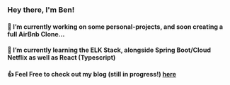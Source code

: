 ### Hey there, I'm Ben!
#### 🔭 I’m currently working on some personal-projects, and soon creating a full AirBnb Clone...
#### 🌱 I’m currently learning the ELK Stack, alongside Spring Boot/Cloud Netflix as well as React (Typescript)
#### 👍 Feel Free to check out my blog (still in progress!) [here](https://benneighbour.github.io/)
